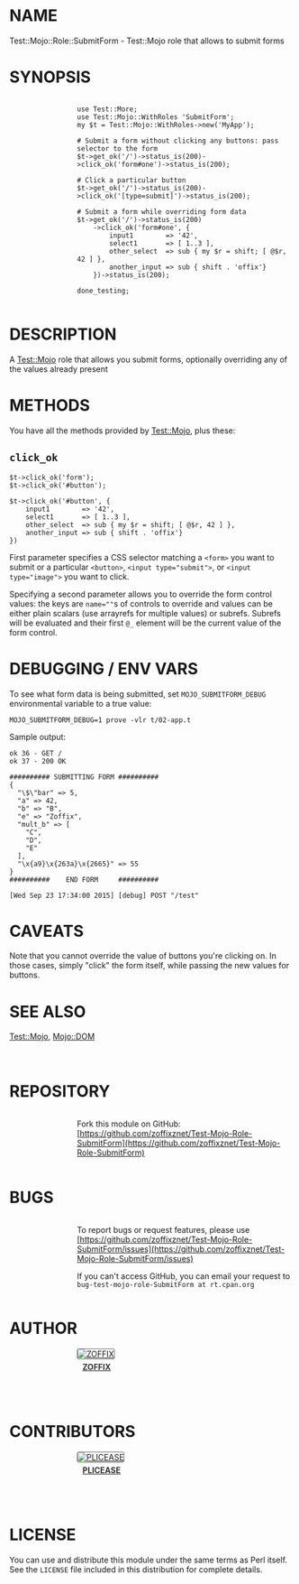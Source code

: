 # NAME

Test::Mojo::Role::SubmitForm - Test::Mojo role that allows to submit forms

# SYNOPSIS

<div>
    <div style="display: table; height: 91px; background: url(http://zoffix.com/CPAN/Dist-Zilla-Plugin-Pod-Spiffy/icons/section-code.png) no-repeat left; padding-left: 120px;" ><div style="display: table-cell; vertical-align: middle;">
</div>

    use Test::More;
    use Test::Mojo::WithRoles 'SubmitForm';
    my $t = Test::Mojo::WithRoles->new('MyApp');

    # Submit a form without clicking any buttons: pass selector to the form
    $t->get_ok('/')->status_is(200)->click_ok('form#one')->status_is(200);

    # Click a particular button
    $t->get_ok('/')->status_is(200)->click_ok('[type=submit]')->status_is(200);

    # Submit a form while overriding form data
    $t->get_ok('/')->status_is(200)
        ->click_ok('form#one', {
            input1        => '42',
            select1       => [ 1..3 ],
            other_select  => sub { my $r = shift; [ @$r, 42 ] },
            another_input => sub { shift . 'offix'}
        })->status_is(200);

    done_testing;

<div>
    </div></div>
</div>

# DESCRIPTION

A [Test::Mojo](https://metacpan.org/pod/Test::Mojo) role that allows you submit forms, optionally overriding
any of the values already present

# METHODS

You have all the methods provided by [Test::Mojo](https://metacpan.org/pod/Test::Mojo), plus these:

## `click_ok`

    $t->click_ok('form');
    $t->click_ok('#button');

    $t->click_ok('#button', {
        input1        => '42',
        select1       => [ 1..3 ],
        other_select  => sub { my $r = shift; [ @$r, 42 ] },
        another_input => sub { shift . 'offix'}
    })

First parameter specifies a CSS selector matching a `<form>` you want to
submit or a particular `<button>`, `<input type="submit">`,
or `<input type="image">` you want to click.

Specifying a second parameter allows you to override the form control values:
the keys are `name=""`s of controls to override and values can be either
plain scalars (use arrayrefs for multiple values) or subrefs. Subrefs
will be evaluated and their first `@_` element will be the current value
of the form control.

# DEBUGGING / ENV VARS

To see what form data is being submitted, set `MOJO_SUBMITFORM_DEBUG`
environmental variable to a true value:

    MOJO_SUBMITFORM_DEBUG=1 prove -vlr t/02-app.t

Sample output:

    ok 36 - GET /
    ok 37 - 200 OK

    ########## SUBMITTING FORM ##########
    {
      "\$\"bar" => 5,
      "a" => 42,
      "b" => "B",
      "e" => "Zoffix",
      "mult_b" => [
        "C",
        "D",
        "E"
      ],
      "\x{a9}\x{263a}\x{2665}" => 55
    }
    ##########    END FORM     ##########

    [Wed Sep 23 17:34:00 2015] [debug] POST "/test"

# CAVEATS

Note that you cannot override the value of buttons you're clicking on.
In those cases, simply "click" the form itself, while passing the new values
for buttons.

# SEE ALSO

[Test::Mojo](https://metacpan.org/pod/Test::Mojo), [Mojo::DOM](https://metacpan.org/pod/Mojo::DOM)

<div>
    <div style="background: url(http://zoffix.com/CPAN/Dist-Zilla-Plugin-Pod-Spiffy/icons/hr.png);height: 18px;"></div>
</div>

# REPOSITORY

<div>
    <div style="display: table; height: 91px; background: url(http://zoffix.com/CPAN/Dist-Zilla-Plugin-Pod-Spiffy/icons/section-github.png) no-repeat left; padding-left: 120px;" ><div style="display: table-cell; vertical-align: middle;">
</div>

Fork this module on GitHub:
[https://github.com/zoffixznet/Test-Mojo-Role-SubmitForm](https://github.com/zoffixznet/Test-Mojo-Role-SubmitForm)

<div>
    </div></div>
</div>

# BUGS

<div>
    <div style="display: table; height: 91px; background: url(http://zoffix.com/CPAN/Dist-Zilla-Plugin-Pod-Spiffy/icons/section-bugs.png) no-repeat left; padding-left: 120px;" ><div style="display: table-cell; vertical-align: middle;">
</div>

To report bugs or request features, please use
[https://github.com/zoffixznet/Test-Mojo-Role-SubmitForm/issues](https://github.com/zoffixznet/Test-Mojo-Role-SubmitForm/issues)

If you can't access GitHub, you can email your request
to `bug-test-mojo-role-SubmitForm at rt.cpan.org`

<div>
    </div></div>
</div>

# AUTHOR

<div>
    <div style="display: table; height: 91px; background: url(http://zoffix.com/CPAN/Dist-Zilla-Plugin-Pod-Spiffy/icons/section-author.png) no-repeat left; padding-left: 120px;" ><div style="display: table-cell; vertical-align: middle;">
</div>

<div>
    <span style="display: inline-block; text-align: center;"> <a href="http://metacpan.org/author/ZOFFIX"> <img src="http://www.gravatar.com/avatar/328e658ab6b08dfb5c106266a4a5d065?d=http%3A%2F%2Fwww.gravatar.com%2Favatar%2F627d83ef9879f31bdabf448e666a32d5" alt="ZOFFIX" style="display: block; margin: 0 3px 5px 0!important; border: 1px solid #666; border-radius: 3px; "> <span style="color: #333; font-weight: bold;">ZOFFIX</span> </a> </span>
</div>

<div>
    </div></div>
</div>

# CONTRIBUTORS

<div>
    <div style="display: table; height: 91px; background: url(http://zoffix.com/CPAN/Dist-Zilla-Plugin-Pod-Spiffy/icons/section-contributors.png) no-repeat left; padding-left: 120px;" ><div style="display: table-cell; vertical-align: middle;">
</div>

<div>
    <span style="display: inline-block; text-align: center;"> <a href="http://metacpan.org/author/PLICEASE"> <img src="http://www.gravatar.com/avatar/0640fb1c0a5e82f5a777f2306efcac77?d=http%3A%2F%2Fwww.gravatar.com%2Favatar%2F0640fb1c0a5e82f5a777f2306efcac77" alt="PLICEASE" style="display: block; margin: 0 3px 5px 0!important; border: 1px solid #666; border-radius: 3px; "> <span style="color: #333; font-weight: bold;">PLICEASE</span> </a> </span>
</div>

<div>
    </div></div>
</div>

# LICENSE

You can use and distribute this module under the same terms as Perl itself.
See the `LICENSE` file included in this distribution for complete
details.
